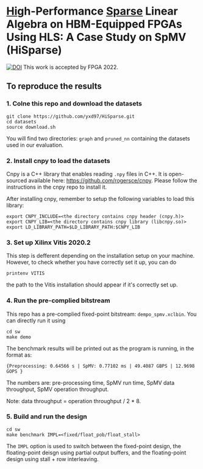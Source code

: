 # <u>Hi</u>gh-Performance <u>Sparse</u> Linear Algebra on HBM-Equipped FPGAs Using HLS: A Case Study on SpMV (HiSparse)

[![DOI](https://zenodo.org/badge/DOI/10.5281/zenodo.5818992.svg)](https://doi.org/10.5281/zenodo.5818992)
This work is accepted by FPGA 2022.

## To reproduce the results
### 1. Colne this repo and download the datasets
```
git clone https://github.com/yxd97/HiSparse.git
cd datasets
source download.sh
```
You will find two directories: ```graph``` and ```pruned_nn``` containing the datasets used in our evaluation.

### 2. Install cnpy to load the datasets
Cnpy is a C++ library that enables reading ```.npy``` files in C++. It is open-sourced available here: https://github.com/rogersce/cnpy.
Please follow the instructions in the cnpy repo to install it.

After installing cnpy, remember to setup the following variables to load this library:
```
export CNPY_INCLUDE=<the directory contains cnpy header (cnpy.h)>
export CNPY_LIB=<the directory contains cnpy library (libcnpy.so)>
export LD_LIBRARY_PATH=$LD_LIBRARY_PATH:$CNPY_LIB
```

### 3. Set up Xilinx Vitis 2020.2
This step is defferent depending on the installation setup on your machine.
However, to check whether you have correctly set it up, you can do
```
printenv VITIS
```
the path to the Vitis installation should appear if it's correctly set up.

### 4. Run the pre-complied bitstream
This repo has a pre-complied fixed-point bitstream: ```dempo_spmv.xclbin```.
You can directly run it using
```
cd sw
make demo
```
The benchmark results will be printed out as the program is running, in the format as:
```
{Preprocessing: 0.64566 s | SpMV: 0.77102 ms | 49.4087 GBPS | 12.9698 GOPS }
```
The numbers are: pre-processing time, SpMV run time, SpMV data throughput, SpMV operation throughput.

Note: data throughput = operation throughput / 2 * 8.

### 5. Build and run the design
```
cd sw
make benchmark IMPL=<fixed/float_pob/float_stall>
```
The ```IMPL``` option is used to switch between
the fixed-point design,
the floating-point deisgn using partial output buffers,
and the floating-point design using stall + row interleaving.
